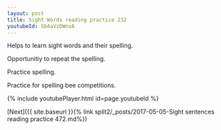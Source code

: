 ```yaml
---
layout: post
title: Sight Words reading practice 232
youtubeId: Sb4aVzDWnvA
---
```

 
 
Helps to learn sight words and their spelling.

Opportunitiy to repeat the spelling. 

Practice spelling. 
 
Practice for spelling bee competitions. 
 
{% include youtubePlayer.html id=page.youtubeId %}
 
 

[Next]({{ site.baseurl }}{% link  split2/_posts/2017-05-05-Sight sentences reading practice 472.md%})
 
